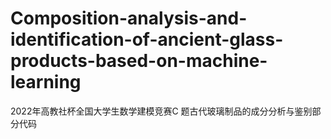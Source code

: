 # Composition-analysis-and-identification-of-ancient-glass-products-based-on-machine-learning
2022年高教社杯全国大学生数学建模竞赛C 题古代玻璃制品的成分分析与鉴别部分代码

